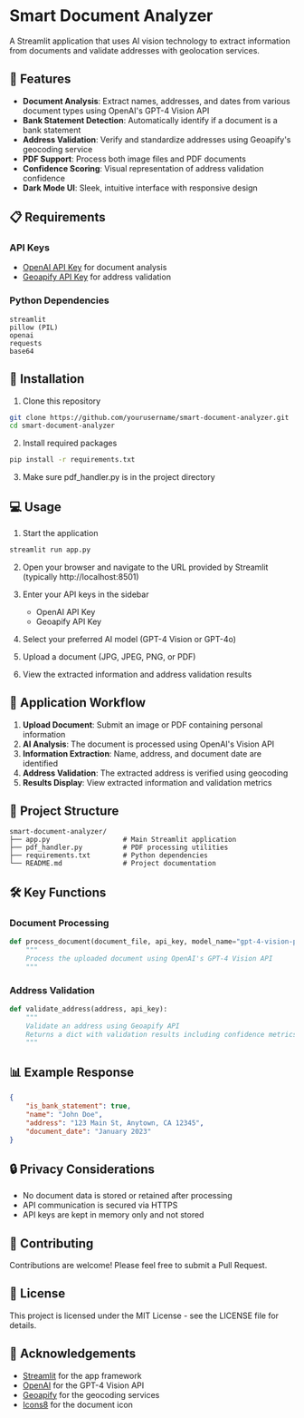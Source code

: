 # Smart Document Analyzer

A Streamlit application that uses AI vision technology to extract information from documents and validate addresses with geolocation services.

## 🌟 Features

- **Document Analysis**: Extract names, addresses, and dates from various document types using OpenAI's GPT-4 Vision API
- **Bank Statement Detection**: Automatically identify if a document is a bank statement
- **Address Validation**: Verify and standardize addresses using Geoapify's geocoding service
- **PDF Support**: Process both image files and PDF documents
- **Confidence Scoring**: Visual representation of address validation confidence
- **Dark Mode UI**: Sleek, intuitive interface with responsive design

## 📋 Requirements

### API Keys
- [OpenAI API Key](https://platform.openai.com/) for document analysis
- [Geoapify API Key](https://www.geoapify.com/) for address validation

### Python Dependencies
```
streamlit
pillow (PIL)
openai
requests
base64
```

## 🚀 Installation

1. Clone this repository
```bash
git clone https://github.com/yourusername/smart-document-analyzer.git
cd smart-document-analyzer
```

2. Install required packages
```bash
pip install -r requirements.txt
```

3. Make sure pdf_handler.py is in the project directory

## 💻 Usage

1. Start the application
```bash
streamlit run app.py
```

2. Open your browser and navigate to the URL provided by Streamlit (typically http://localhost:8501)

3. Enter your API keys in the sidebar
   - OpenAI API Key
   - Geoapify API Key

4. Select your preferred AI model (GPT-4 Vision or GPT-4o)

5. Upload a document (JPG, JPEG, PNG, or PDF)

6. View the extracted information and address validation results

## 🔄 Application Workflow

1. **Upload Document**: Submit an image or PDF containing personal information
2. **AI Analysis**: The document is processed using OpenAI's Vision API
3. **Information Extraction**: Name, address, and document date are identified
4. **Address Validation**: The extracted address is verified using geocoding
5. **Results Display**: View extracted information and validation metrics

## 🧩 Project Structure

```
smart-document-analyzer/
├── app.py                  # Main Streamlit application
├── pdf_handler.py          # PDF processing utilities
├── requirements.txt        # Python dependencies
└── README.md               # Project documentation
```

## 🛠️ Key Functions

### Document Processing
```python
def process_document(document_file, api_key, model_name="gpt-4-vision-preview"):
    """
    Process the uploaded document using OpenAI's GPT-4 Vision API
    """
```

### Address Validation
```python
def validate_address(address, api_key):
    """
    Validate an address using Geoapify API
    Returns a dict with validation results including confidence metrics
    """
```

## 📊 Example Response

```json
{
    "is_bank_statement": true,
    "name": "John Doe",
    "address": "123 Main St, Anytown, CA 12345",
    "document_date": "January 2023"
}
```

## 🔒 Privacy Considerations

- No document data is stored or retained after processing
- API communication is secured via HTTPS
- API keys are kept in memory only and not stored

## 🤝 Contributing

Contributions are welcome! Please feel free to submit a Pull Request.

## 📄 License

This project is licensed under the MIT License - see the LICENSE file for details.

## 🙏 Acknowledgements

- [Streamlit](https://streamlit.io/) for the app framework
- [OpenAI](https://openai.com/) for the GPT-4 Vision API
- [Geoapify](https://www.geoapify.com/) for the geocoding services
- [Icons8](https://icons8.com/) for the document icon
